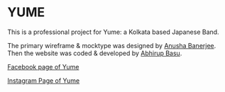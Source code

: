 # YUME
This is a professional project for Yume: a Kolkata based Japanese Band. 

The primary wireframe & mocktype was designed by [Anusha Banerjee](https://github.com/anushabanerjee). Then the website was coded & developed by [Abhirup Basu](https://github.com/basuabhirup).


[Facebook page of Yume](https://www.facebook.com/Yume-%E5%A4%A2-106140044165283)

[Instagram Page of Yume](https://www.instagram.com/yumetheband/)

